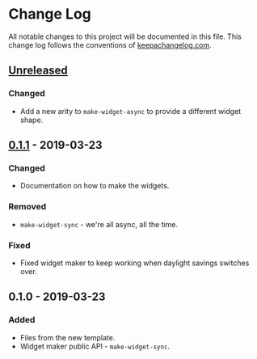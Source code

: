 # Change Log
All notable changes to this project will be documented in this file. This change log follows the conventions of [keepachangelog.com](http://keepachangelog.com/).

## [Unreleased]
### Changed
- Add a new arity to `make-widget-async` to provide a different widget shape.

## [0.1.1] - 2019-03-23
### Changed
- Documentation on how to make the widgets.

### Removed
- `make-widget-sync` - we're all async, all the time.

### Fixed
- Fixed widget maker to keep working when daylight savings switches over.

## 0.1.0 - 2019-03-23
### Added
- Files from the new template.
- Widget maker public API - `make-widget-sync`.

[Unreleased]: https://github.com/your-name/reagent-charts/compare/0.1.1...HEAD
[0.1.1]: https://github.com/your-name/reagent-charts/compare/0.1.0...0.1.1
